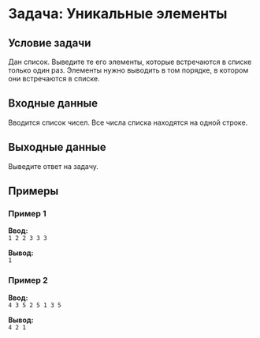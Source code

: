 # Задача: Уникальные элементы

## Условие задачи
Дан список. Выведите те его элементы, которые встречаются в списке только один раз. Элементы нужно выводить в том порядке, в котором они встречаются в списке.

## Входные данные
Вводится список чисел. Все числа списка находятся на одной строке.

## Выходные данные
Выведите ответ на задачу.

## Примеры
### Пример 1
**Ввод:**  
`1 2 2 3 3 3`  

**Вывод:**  
`1`  

### Пример 2
**Ввод:**  
`4 3 5 2 5 1 3 5`  

**Вывод:**  
`4 2 1`  
